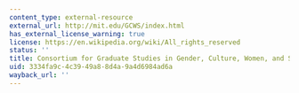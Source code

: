 ```yaml
---
content_type: external-resource
external_url: http://mit.edu/GCWS/index.html
has_external_license_warning: true
license: https://en.wikipedia.org/wiki/All_rights_reserved
status: ''
title: Consortium for Graduate Studies in Gender, Culture, Women, and Sexuality
uid: 3334fa9c-4c39-49a8-8d4a-9a4d6984ad6a
wayback_url: ''
---
```

